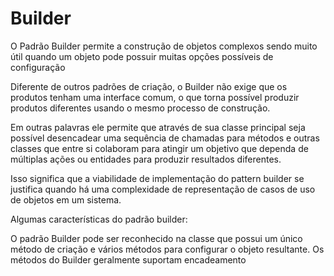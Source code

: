 # Builder

O Padrão Builder permite a construção de objetos complexos sendo muito útil quando um objeto pode possuir muitas opções possíveis de configuração

Diferente de outros padrões de criação, o Builder não exige que os produtos tenham uma interface comum, o que torna possível produzir produtos diferentes usando o mesmo processo de construção.

Em outras palavras ele permite que através de sua classe principal seja possível desencadear uma sequência de chamadas para métodos e outras classes que entre si colaboram para atingir um objetivo que dependa de múltiplas ações ou entidades para produzir resultados diferentes.

Isso significa que a viabilidade de implementação do pattern builder se justifica quando há uma complexidade de representação de casos de uso de objetos em um sistema. 

Algumas características do padrão builder:

O padrão Builder pode ser reconhecido na classe que possui um único método de criação e vários métodos para configurar o objeto resultante. Os métodos do Builder geralmente suportam encadeamento